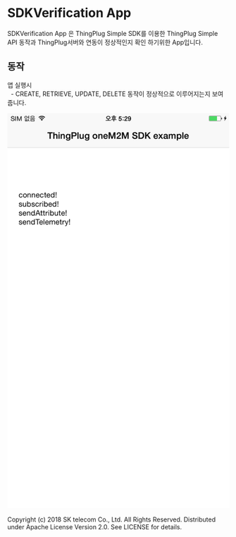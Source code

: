 
SDKVerification App
===
SDKVerification App 은 ThingPlug Simple SDK를 이용한 ThingPlug Simple API 동작과 ThingPlug서버와 연동이 정상적인지 확인 하기위한 App입니다.

## 동작
앱 실행시  
   - CREATE, RETRIEVE, UPDATE, DELETE 동작이 정상적으로 이루어지는지 보여 줍니다.
   
![](SDKVerification.png)

Copyright (c) 2018 SK telecom Co., Ltd. All Rights Reserved.
Distributed under Apache License Version 2.0. See LICENSE for details.
